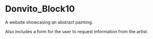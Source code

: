 # Donvito_Block10
A website showcasing an abstract painting.

Also includes a form for the user to request information from the artist.
